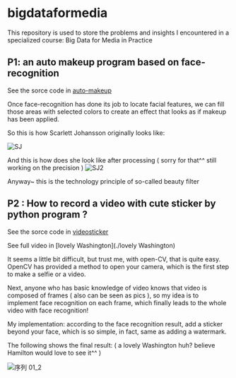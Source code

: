 # bigdataformedia
This repository is used to store the problems and insights I encountered in a specialized course: Big Data for Media in Practice

## P1: an auto makeup program based on face-recognition
See the sorce code in [auto-makeup](./auto-makeup)

Once face-recognition has done its job to locate facial features, we can fill those areas with selected colors to create an effect that looks as if makeup has been applied.

So this is how Scarlett Johansson originally looks like:

![SJ](https://user-images.githubusercontent.com/89291145/166693018-50aa0eb8-a257-4adf-aeef-08eb61304fe6.jpg)

And this is how does she look like after processing ( sorry for that^^ still working on the precision )
![SJ2](https://user-images.githubusercontent.com/89291145/166696325-354f16fa-f73a-45ab-8855-18ebaf2dae65.JPG)


Anyway~ this is the technology principle of so-called beauty filter 



## P2 : How to record a video with cute sticker by python program ?
See the sorce code in [videosticker](./videosticker)

See full video in [lovely Washington](./lovely Washington)

It seems a little bit difficult, but trust me, with open-CV, that is quite easy.
OpenCV has provided a method to open your camera, which is the first step to make a selfie or a video.

Next, anyone who has basic knowledge of video knows that video is composed of frames ( also can be seen as pics ), so my idea is to implement face recognition on each frame, which finally leads to the whole video with face recognition!

My implementation: according to the face recognition result, add a sticker beyond your face, which is so simple, in fact, same as adding a watermark.

The following shows the final result: ( a lovely Washington huh? believe Hamilton would love to see it^^ )

![序列 01_2](https://user-images.githubusercontent.com/89291145/166710035-7626179c-46e7-4bd7-b822-5455496a6c2f.gif)

